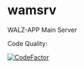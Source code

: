 # wamsrv
WALZ-APP Main Server

Code Quality:

[![CodeFactor](https://www.codefactor.io/repository/github/frederik-hoeft/wamsrv/badge/master?s=009c43e11c3a4ab367858b11de146a73c06cf02f)](https://www.codefactor.io/repository/github/frederik-hoeft/wamsrv/overview/master)
